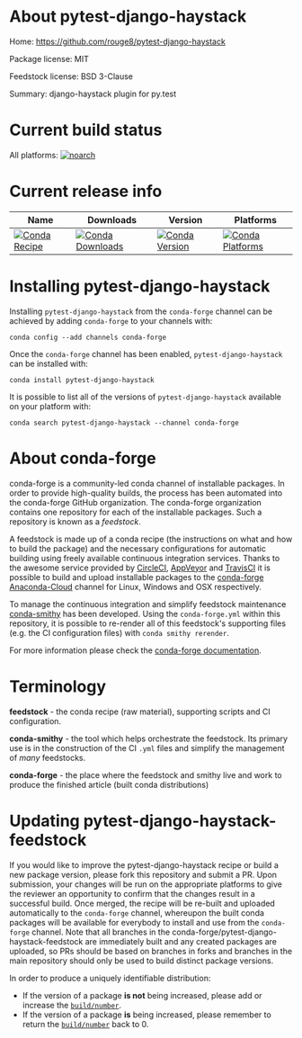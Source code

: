 About pytest-django-haystack
============================

Home: https://github.com/rouge8/pytest-django-haystack

Package license: MIT

Feedstock license: BSD 3-Clause

Summary: django-haystack plugin for py.test



Current build status
====================

All platforms:
[![noarch](https://img.shields.io/circleci/project/github/conda-forge/pytest-django-haystack-feedstock/master.svg?label=noarch)](https://circleci.com/gh/conda-forge/pytest-django-haystack-feedstock)

Current release info
====================

| Name | Downloads | Version | Platforms |
| --- | --- | --- | --- |
| [![Conda Recipe](https://img.shields.io/badge/recipe-pytest--django--haystack-green.svg)](https://anaconda.org/conda-forge/pytest-django-haystack) | [![Conda Downloads](https://img.shields.io/conda/dn/conda-forge/pytest-django-haystack.svg)](https://anaconda.org/conda-forge/pytest-django-haystack) | [![Conda Version](https://img.shields.io/conda/vn/conda-forge/pytest-django-haystack.svg)](https://anaconda.org/conda-forge/pytest-django-haystack) | [![Conda Platforms](https://img.shields.io/conda/pn/conda-forge/pytest-django-haystack.svg)](https://anaconda.org/conda-forge/pytest-django-haystack) |

Installing pytest-django-haystack
=================================

Installing `pytest-django-haystack` from the `conda-forge` channel can be achieved by adding `conda-forge` to your channels with:

```
conda config --add channels conda-forge
```

Once the `conda-forge` channel has been enabled, `pytest-django-haystack` can be installed with:

```
conda install pytest-django-haystack
```

It is possible to list all of the versions of `pytest-django-haystack` available on your platform with:

```
conda search pytest-django-haystack --channel conda-forge
```


About conda-forge
=================

conda-forge is a community-led conda channel of installable packages.
In order to provide high-quality builds, the process has been automated into the
conda-forge GitHub organization. The conda-forge organization contains one repository
for each of the installable packages. Such a repository is known as a *feedstock*.

A feedstock is made up of a conda recipe (the instructions on what and how to build
the package) and the necessary configurations for automatic building using freely
available continuous integration services. Thanks to the awesome service provided by
[CircleCI](https://circleci.com/), [AppVeyor](http://www.appveyor.com/)
and [TravisCI](https://travis-ci.org/) it is possible to build and upload installable
packages to the [conda-forge](https://anaconda.org/conda-forge)
[Anaconda-Cloud](http://docs.anaconda.org/) channel for Linux, Windows and OSX respectively.

To manage the continuous integration and simplify feedstock maintenance
[conda-smithy](http://github.com/conda-forge/conda-smithy) has been developed.
Using the ``conda-forge.yml`` within this repository, it is possible to re-render all of
this feedstock's supporting files (e.g. the CI configuration files) with ``conda smithy rerender``.

For more information please check the [conda-forge documentation](https://conda-forge.org/docs/).

Terminology
===========

**feedstock** - the conda recipe (raw material), supporting scripts and CI configuration.

**conda-smithy** - the tool which helps orchestrate the feedstock.
                   Its primary use is in the construction of the CI ``.yml`` files
                   and simplify the management of *many* feedstocks.

**conda-forge** - the place where the feedstock and smithy live and work to
                  produce the finished article (built conda distributions)


Updating pytest-django-haystack-feedstock
=========================================

If you would like to improve the pytest-django-haystack recipe or build a new
package version, please fork this repository and submit a PR. Upon submission,
your changes will be run on the appropriate platforms to give the reviewer an
opportunity to confirm that the changes result in a successful build. Once
merged, the recipe will be re-built and uploaded automatically to the
`conda-forge` channel, whereupon the built conda packages will be available for
everybody to install and use from the `conda-forge` channel.
Note that all branches in the conda-forge/pytest-django-haystack-feedstock are
immediately built and any created packages are uploaded, so PRs should be based
on branches in forks and branches in the main repository should only be used to
build distinct package versions.

In order to produce a uniquely identifiable distribution:
 * If the version of a package **is not** being increased, please add or increase
   the [``build/number``](http://conda.pydata.org/docs/building/meta-yaml.html#build-number-and-string).
 * If the version of a package **is** being increased, please remember to return
   the [``build/number``](http://conda.pydata.org/docs/building/meta-yaml.html#build-number-and-string)
   back to 0.